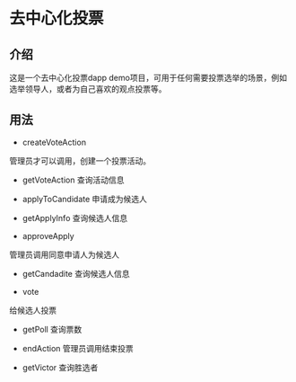 # 去中心化投票

## 介绍

这是一个去中心化投票dapp demo项目，可用于任何需要投票选举的场景，例如选举领导人，或者为自己喜欢的观点投票等。

## 用法

* createVoteAction

管理员才可以调用，创建一个投票活动。

* getVoteAction
查询活动信息

* applyToCandidate
申请成为候选人

* getApplyInfo
查询候选人信息

* approveApply

管理员调用同意申请人为候选人

* getCandadite
查询候选人信息

* vote

给候选人投票

* getPoll
查询票数

* endAction
管理员调用结束投票

* getVictor
查询胜选者
